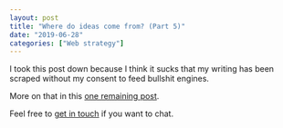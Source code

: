 ```yaml
---
layout: post
title: "Where do ideas come from? (Part 5)"
date: "2019-06-28"
categories: ["Web strategy"]
---
```


I took this post down because I think it sucks that my writing has been scraped without my consent to feed bullshit engines.

More on that in this [one remaining post](/my-final-blog-post).

Feel free to [get in touch](/contact) if you want to chat.
